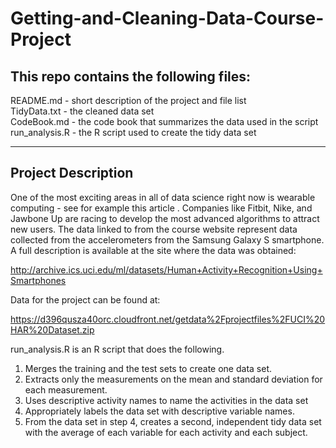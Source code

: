 # Getting-and-Cleaning-Data-Course-Project

## This repo contains the following files:

README.md - short description of the project and file list  
TidyData.txt - the cleaned data set  
CodeBook.md - the code book that summarizes the data used in the script  
run_analysis.R - the R script used to create the tidy data set

----------------------------------------------------------------------------------------------------------------------------------------

## Project Description

One of the most exciting areas in all of data science right now is wearable computing - see for example this article . Companies like Fitbit, Nike, and Jawbone Up are racing to develop the most advanced algorithms to attract new users. The data linked to from the course website represent data collected from the accelerometers from the Samsung Galaxy S smartphone. A full description is available at the site where the data was obtained:

http://archive.ics.uci.edu/ml/datasets/Human+Activity+Recognition+Using+Smartphones

Data for the project can be found at:

https://d396qusza40orc.cloudfront.net/getdata%2Fprojectfiles%2FUCI%20HAR%20Dataset.zip

run_analysis.R is an R script that does the following.

1. Merges the training and the test sets to create one data set.
2. Extracts only the measurements on the mean and standard deviation for each measurement.
3. Uses descriptive activity names to name the activities in the data set
4. Appropriately labels the data set with descriptive variable names.
5. From the data set in step 4, creates a second, independent tidy data set with the average of each variable for each activity and each subject.
